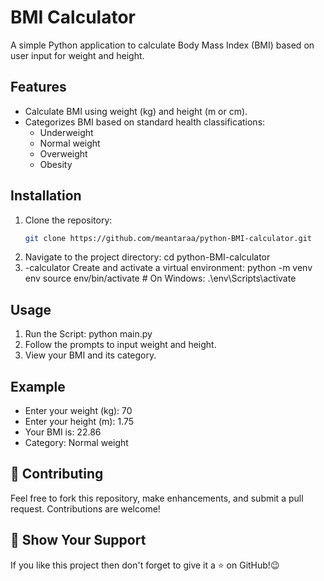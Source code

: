 # BMI Calculator
A simple Python application to calculate Body Mass Index (BMI) based on user input for weight and height.

## Features
- Calculate BMI using weight (kg) and height (m or cm).
- Categorizes BMI based on standard health classifications:
  - Underweight
  - Normal weight
  - Overweight
  - Obesity

## Installation
1. Clone the repository:
   ```bash
   git clone https://github.com/meantaraa/python-BMI-calculator.git
2. Navigate to the project directory: cd python-BMI-calculator
3. -calculator
Create and activate a virtual environment:
python -m venv env
source env/bin/activate  # On Windows: .\env\Scripts\activate

## Usage
1. Run the Script: python main.py
2. Follow the prompts to input weight and height.
3. View your BMI and its category.

## Example
- Enter your weight (kg): 70
- Enter your height (m): 1.75
- Your BMI is: 22.86
- Category: Normal weight


## 🤝 Contributing
Feel free to fork this repository, make enhancements, and submit a pull request. Contributions are welcome!

## 🌟 Show Your Support
If you like this project then don't forget to give it a ⭐ on GitHub!😉



